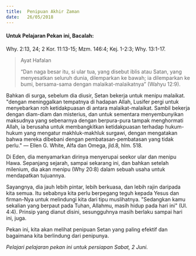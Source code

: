 ```yaml
---
title:  Penipuan Akhir Zaman
date:   26/05/2018
---
```


#### Untuk Pelajaran Pekan ini, Bacalah:
Why. 2:13, 24; 2 Kor. 11:13-15; Mzm. 146:4; Kej. 1-2:3; Why. 13:1-17.

> <p>Ayat Hafalan</p>
> “Dan naga besar itu, si ular tua, yang disebut iblis atau Satan, yang menyesatkan seluruh dunia, dilemparkan ke bawah; ia dilemparkan ke bumi, bersama-sama dengan malaikat-malaikatnya” (Wahyu 12:9).

Bahkan di surga, sebelum dia diusir, Setan bekerja untuk menipu malaikat. "dengan meninggalkan tempatnya di hadapan Allah, Lusifer pergi untuk menyebarkan roh ketidakpuasan di antara malaikat-malaikat. Sambil bekerja dengan diam-diam dan misterius, dan untuk sementara menyembunyikan maksudnya yang sebenarnya dengan berpura-pura tampak menghormati Allah, ia berusaha untuk membangkitkan ketidakpuasan terhadap hukum-hukum yang mengatur makhluk-makhluk surgawi, dengan mengatakan bahwa mereka dibebani dengan pembatasan-pembatasan yang tidak perlu." — Ellen G. White, Alfa dan Omega, jld.8, hlm. 518.

Di Eden, dia menyamarkan dirinya menyerupai seekor ular dan menipu Hawa. Sepanjang sejarah, sampai sekarang ini, dan bahkan setelah milenium, dia akan menipu (Why 20:8) dalam sebuah usaha untuk mendapatkan tujuannya.

Sayangnya, dia jauh lebih pintar, lebih berkuasa, dan lebih rajin daripada kita semua. Itu sebabnya kita perlu berpegang teguh kepada Yesus dan firman-Nya untuk melindungi kita dari tipu muslihatnya. "Sedangkan kamu sekalian yang berpaut pada Tuhan, Allahmu, masih hidup pada hari ini" (Ul. 4:4). Prinsip yang dianut disini, sesungguhnya masih berlaku sampai hari ini, juga.

Pekan ini, kita akan melihat penipuan Setan yang paling efektif dan bagaimana kita berlindung dari penipunya.

*Pelajari pelajaran pekan ini untuk persiapan Sabat, 2 Juni.*